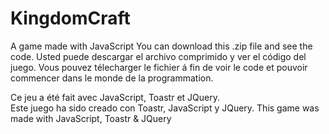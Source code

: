 # KingdomCraft
A game made with JavaScript
You can download this .zip file and see the code.
Usted puede descargar el archivo comprimido y ver el código del juego.
Vous pouvez télecharger le fichier á fin de voir le code et pouvoir commencer dans le monde de la programmation.

Ce jeu a été fait avec JavaScript, Toastr et JQuery.<br>
Este juego ha sido creado con Toastr, JavaScript y JQuery.
This game was made with JavaScript, Toastr & JQuery
